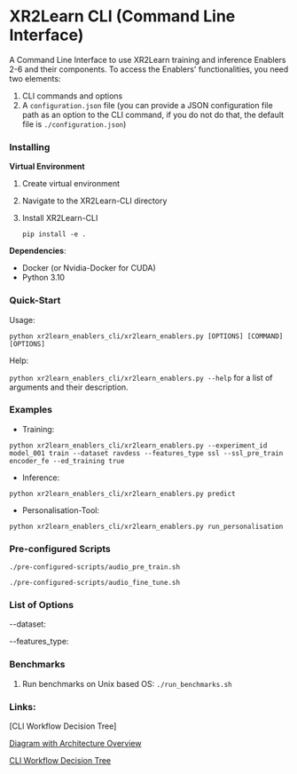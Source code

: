 # XR2Learn CLI (Command Line Interface)

A Command Line Interface to use XR2Learn training and inference Enablers 2-6 and their components.
To access the Enablers' functionalities, you need two elements:

1. CLI commands and options
2. A `configuration.json` file (you can provide a JSON configuration file path as an option to the CLI command, if you do
   not do that, the default file is `./configuration.json`)

### Installing

**Virtual Environment**

1. Create virtual environment
2. Navigate to the XR2Learn-CLI directory
3. Install XR2Learn-CLI

   `pip install -e .`

**Dependencies**:

- Docker (or Nvidia-Docker for CUDA)
- Python 3.10

### Quick-Start

Usage:

`python xr2learn_enablers_cli/xr2learn_enablers.py [OPTIONS] [COMMAND] [OPTIONS]`

Help:

`python xr2learn_enablers_cli/xr2learn_enablers.py --help` for a list of arguments and their description.

### Examples

- Training:

`python xr2learn_enablers_cli/xr2learn_enablers.py --experiment_id model_001 train --dataset ravdess --features_type ssl --ssl_pre_train encoder_fe --ed_training true`

- Inference:

`python xr2learn_enablers_cli/xr2learn_enablers.py predict`

- Personalisation-Tool:

`python xr2learn_enablers_cli/xr2learn_enablers.py run_personalisation`

### Pre-configured Scripts

`./pre-configured-scripts/audio_pre_train.sh`

`./pre-configured-scripts/audio_fine_tune.sh`

### List of Options

--dataset:

--features_type:

### Benchmarks 

1. Run benchmarks on Unix based OS:
`./run_benchmarks.sh`


### Links:

[CLI Workflow Decision Tree]

[Diagram with Architecture Overview](https://drive.google.com/file/d/1a7m6omAY7VN22QZNpegj_fL_hcf_NEzq/view?usp=sharing)


[CLI Workflow Decision Tree](https://drive.google.com/file/d/1k3yLi9Y8tasFMJFNxIwKY-nRJzPdKPLw/view?usp=sharing)
